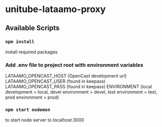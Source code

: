 # unitube-lataamo-proxy

## Available Scripts

### `npm install`
install required packages

### Add .env file to project root with environment variables
LATAAMO_OPENCAST_HOST (OpenCast development url)
LATAAMO_OPENCAST_USER (found in keepass)
LATAAMO_OPENCAST_PASS (found in keepass)
ENVIRONMENT (local development = local, devel environment = devel, test environment = test, prod environment = prod)

### `npm start nodemon`
to start node server to localhost:3000 

